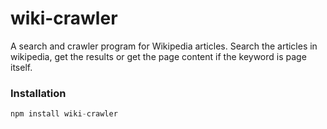 # wiki-crawler
A search and crawler program for Wikipedia articles. Search the articles in wikipedia, get the results or get the page content if the keyword is page itself.

### Installation
```javascript
npm install wiki-crawler
```
